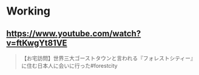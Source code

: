 # Working

## https://www.youtube.com/watch?v=ftKwgYt81VE

> 【お宅訪問】世界三大ゴーストタウンと言われる『フォレストシティー』に住む日本人に会いに行った#forestcity 
